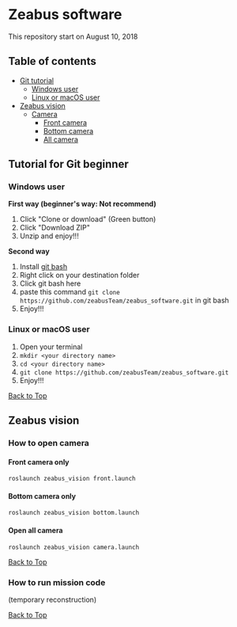 # Zeabus software
This repository start on August 10, 2018

## Table of contents
- [Git tutorial](#tutorial-for-git-beginner)
   * [Windows user](#windows-user)
   * [Linux or macOS user](#linux-or-macos-user)
- [Zeabus vision](#zeabus-vision)
   * [Camera](#how-to-open-camera)
      + [Front camera](#front-camera-only)
      + [Bottom camera](#bottom-camera-only)
      + [All camera](#open-all-camera)
    
    
## Tutorial for Git beginner
### Windows user

__First way (beginner's way: Not recommend)__
1. Click "Clone or download" (Green button)
2. Click "Download ZIP"
3. Unzip and enjoy!!!

__Second way__
1. Install [git bash](https://git-scm.com/downloads)
2. Right click on your destination folder
3. Click git bash here
4. paste this command `git clone https://github.com/zeabusTeam/zeabus_software.git` in git bash
5. Enjoy!!!

### Linux or macOS user
1. Open your terminal
2. `mkdir <your directory name>`
3. `cd <your directory name>`
4. `git clone https://github.com/zeabusTeam/zeabus_software.git`
5. Enjoy!!!

[Back to Top](#zeabus-software)

## Zeabus vision
### How to open camera
#### Front camera only
```
roslaunch zeabus_vision front.launch
```
#### Bottom camera only
```
roslaunch zeabus_vision bottom.launch
```
#### Open all camera
```
roslaunch zeabus_vision camera.launch
```

[Back to Top](#zeabus-software)

### How to run mission code
(temporary reconstruction)

[Back to Top](#zeabus-software)

